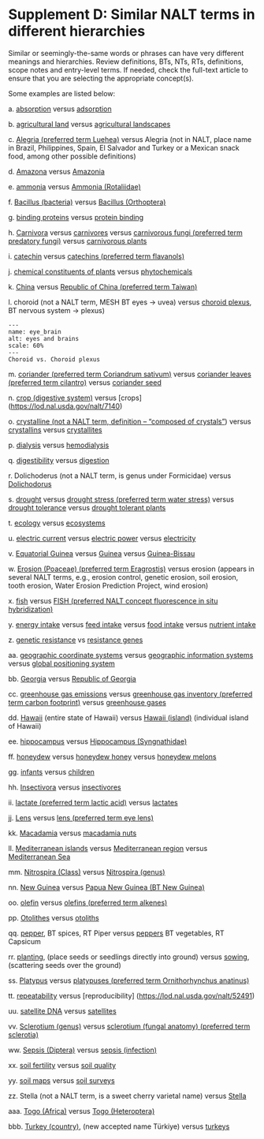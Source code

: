 # Supplement D: Similar NALT terms in different hierarchies

Similar or seemingly-the-same words or phrases can have very different meanings and hierarchies. Review definitions, BTs, NTs, RTs, definitions, scope notes and entry-level terms. If needed, check the full-text article to ensure that you are selecting the appropriate concept(s). 

Some examples are listed below:

a.	[absorption](https://lod.nal.usda.gov/nalt/1836) versus [adsorption](https://lod.nal.usda.gov/nalt/4377) 

b.	[agricultural land](https://lod.nal.usda.gov/nalt/5367) versus [agricultural landscapes](https://lod.nal.usda.gov/nalt/209493)

c.	[Alegria (preferred term Luehea)](https://lod.nal.usda.gov/nalt/50709) versus Alegria (not in NALT, place name in Brazil, Philippines, Spain, El Salvador and Turkey or a Mexican snack food, among other possible definitions)

d.	[Amazona](https://lod.nal.usda.gov/nalt/7408) versus [Amazonia](https://lod.nal.usda.gov/nalt/667)

e.	[ammonia](https://lod.nal.usda.gov/nalt/7925) versus [Ammonia (Rotaliidae)](https://lod.nal.usda.gov/nalt/286221)

f.	[Bacillus (bacteria)](https://lod.nal.usda.gov/nalt/14481) versus [Bacillus (Orthoptera)](https://lod.nal.usda.gov/nalt/14591)

g.	[binding proteins](https://lod.nal.usda.gov/nalt/878) versus [protein binding](https://lod.nal.usda.gov/nalt/17200)

h.	[Carnivora](https://lod.nal.usda.gov/nalt/543) versus [carnivores](https://lod.nal.usda.gov/nalt/22577) versus [carnivorous fungi (preferred term predatory fungi)](https://lod.nal.usda.gov/nalt/234477) versus [carnivorous plants](https://lod.nal.usda.gov/nalt/22580) 

i.	[catechin](https://lod.nal.usda.gov/nalt/22962) versus [catechins (preferred term flavanols)](https://lod.nal.usda.gov/nalt/6148)

j.	[chemical constituents of plants](https://lod.nal.usda.gov/nalt/10478) versus [phytochemicals](https://lod.nal.usda.gov/nalt/249889)

k.	[China](https://lod.nal.usda.gov/nalt/8937) versus [Republic of China (preferred term Taiwan)](https://lod.nal.usda.gov/nalt/25065)

l.	choroid (not a NALT term, MESH BT eyes -> uvea) versus [choroid plexus](https://lod.nal.usda.gov/nalt/25709), BT nervous system -> plexus)
```{figure} /Figures/eye_brain.png
---
name: eye_brain
alt: eyes and brains
scale: 60%
---
Choroid vs. Choroid plexus
```

m.	[coriander (preferred term Coriandrum sativum)](https://lod.nal.usda.gov/nalt/25112) versus [coriander leaves (preferred term cilantro)](https://lod.nal.usda.gov/nalt/26271) versus [coriander seed](https://lod.nal.usda.gov/nalt/29082)

n.	[crop (digestive system)](https://lod.nal.usda.gov/nalt/30108) versus [crops] (https://lod.nal.usda.gov/nalt/7140)

o.	[crystalline (not a NALT term, definition – “composed of crystals”](https://lod.nal.usda.gov/nalt/185)) versus [crystallins](https://lod.nal.usda.gov/nalt/30454) versus [crystallites](https://lod.nal.usda.gov/nalt/241533)

p.	[dialysis](https://lod.nal.usda.gov/nalt/33042) versus [hemodialysis](https://lod.nal.usda.gov/nalt/45093)

q.	[digestibility](https://lod.nal.usda.gov/nalt/33529) versus [digestion](https://lod.nal.usda.gov/nalt/23533) 

r.	Dolichoderus (not a NALT term, is genus under Formicidae) versus [Dolichodorus](https://lod.nal.usda.gov/nalt/34304) 

s.	[drought](https://lod.nal.usda.gov/nalt/33990) versus [drought stress (preferred term water stress)](https://lod.nal.usda.gov/nalt/1733) versus [drought tolerance](https://lod.nal.usda.gov/nalt/137) versus [drought tolerant plants](https://lod.nal.usda.gov/nalt/334680) 

t.	[ecology](https://lod.nal.usda.gov/nalt/352) versus [ecosystems](https://lod.nal.usda.gov/nalt/5579) 

u.	[electric current](https://lod.nal.usda.gov/nalt/36152) versus [electric power](https://lod.nal.usda.gov/nalt/36167) versus [electricity](https://lod.nal.usda.gov/nalt/36154)

v.	[Equatorial Guinea](https://lod.nal.usda.gov/nalt/23663) versus [Guinea](https://lod.nal.usda.gov/nalt/44083) versus [Guinea-Bissau](https://lod.nal.usda.gov/nalt/44091) 

w.	[Erosion (Poaceae) (preferred term Eragrostis)](https://lod.nal.usda.gov/nalt/37784) versus erosion (appears in several NALT terms, e.g., erosion control, genetic erosion, soil erosion, tooth erosion, Water Erosion Prediction Project, wind erosion) 

x.	[fish](https://lod.nal.usda.gov/nalt/845) versus [FISH (preferred NALT concept fluorescence in situ hybridization)](https://lod.nal.usda.gov/nalt/40326)

y.	[energy intake](https://lod.nal.usda.gov/nalt/21413) versus [feed intake](https://lod.nal.usda.gov/nalt/9326) versus [food intake](https://lod.nal.usda.gov/nalt/11272) versus [nutrient intake](https://lod.nal.usda.gov/nalt/22201)

z.	[genetic resistance](https://lod.nal.usda.gov/nalt/17455) vs [resistance genes](https://lod.nal.usda.gov/nalt/298919) 

aa.	[geographic coordinate systems](https://lod.nal.usda.gov/nalt/68453) versus [geographic information systems](https://lod.nal.usda.gov/nalt/35111) versus [global positioning system](https://lod.nal.usda.gov/nalt/42766)

bb.	[Georgia](https://lod.nal.usda.gov/nalt/42790) versus [Republic of Georgia](https://lod.nal.usda.gov/nalt/42792)

cc.	[greenhouse gas emissions](https://lod.nal.usda.gov/nalt/137757) versus [greenhouse gas inventory  (preferred term carbon footprint)](https://lod.nal.usda.gov/nalt/137772) versus [greenhouse gases](https://lod.nal.usda.gov/nalt/5847)

dd.	[Hawaii](https://lod.nal.usda.gov/nalt/44698) (entire state of Hawaii) versus [Hawaii (island)](https://lod.nal.usda.gov/nalt/104978) (individual island of Hawaii)

ee.	[hippocampus](https://lod.nal.usda.gov/nalt/19223) versus [Hippocampus (Syngnathidae)](https://lod.nal.usda.gov/nalt/45581)

ff.	[honeydew](https://lod.nal.usda.gov/nalt/38867) versus [honeydew honey](https://lod.nal.usda.gov/nalt/326126) versus [honeydew melons](https://lod.nal.usda.gov/nalt/30536)

gg.	[infants](https://lod.nal.usda.gov/nalt/791) versus [children](https://lod.nal.usda.gov/nalt/797) 

hh.	[Insectivora](https://lod.nal.usda.gov/nalt/548) versus [insectivores](https://lod.nal.usda.gov/nalt/45469)

ii.	[lactate (preferred term lactic acid)](https://lod.nal.usda.gov/nalt/48736) versus [lactates](https://lod.nal.usda.gov/nalt/7970) 

jj.	[Lens](https://lod.nal.usda.gov/nalt/39086) versus [lens (preferred term eye lens)](https://lod.nal.usda.gov/nalt/38989)

kk.	[Macadamia](https://lod.nal.usda.gov/nalt/50983) versus [macadamia nuts](https://lod.nal.usda.gov/nalt/50987)

ll.	[Mediterranean islands](https://lod.nal.usda.gov/nalt/15622) versus [Mediterranean region](https://lod.nal.usda.gov/nalt/684) versus [Mediterranean Sea](https://lod.nal.usda.gov/nalt/652)

mm.	[Nitrospira (Class)](https://lod.nal.usda.gov/nalt/288554) versus [Nitrospira (genus)](https://lod.nal.usda.gov/nalt/54929)

nn.	[New Guinea](https://lod.nal.usda.gov/nalt/13935) versus [Papua New Guinea (BT New Guinea)](https://lod.nal.usda.gov/nalt/17628) 

oo.	[olefin](https://lod.nal.usda.gov/nalt/6487) versus [olefins (preferred term alkenes)](https://lod.nal.usda.gov/nalt/6483) 

pp.	[Otolithes](https://lod.nal.usda.gov/nalt/242885) versus [otoliths](https://lod.nal.usda.gov/nalt/191711) 

qq.	[pepper](https://lod.nal.usda.gov/nalt/17794), BT spices, RT Piper versus [peppers](https://lod.nal.usda.gov/nalt/22078) BT vegetables, RT Capsicum

rr.	[planting](https://lod.nal.usda.gov/nalt/58546), (place seeds or seedlings directly into ground) versus [sowing](https://lod.nal.usda.gov/nalt/33957), (scattering seeds over the ground)

ss.	[Platypus](https://lod.nal.usda.gov/nalt/58772) versus [platypuses (preferred term Ornithorhynchus anatinus)](https://lod.nal.usda.gov/nalt/285500)

tt.	[repeatability](https://lod.nal.usda.gov/nalt/138146) versus [reproducibility] (https://lod.nal.usda.gov/nalt/52491)  

uu.	[satellite DNA](https://lod.nal.usda.gov/nalt/34245) versus [satellites](https://lod.nal.usda.gov/nalt/28267)

vv.	[Sclerotium (genus)](https://lod.nal.usda.gov/nalt/5229) versus [sclerotium (fungal anatomy) (preferred term sclerotia)](https://lod.nal.usda.gov/nalt/41783) 

ww.	[Sepsis (Diptera)](https://lod.nal.usda.gov/nalt/62869) versus [sepsis (infection)](https://lod.nal.usda.gov/nalt/47228)

xx.	[soil fertility](https://lod.nal.usda.gov/nalt/968) versus [soil quality](https://lod.nal.usda.gov/nalt/35826)

yy.	[soil maps](https://lod.nal.usda.gov/nalt/225108) versus [soil surveys](https://lod.nal.usda.gov/nalt/63437)

zz.	Stella (not a NALT term, is a sweet cherry varietal name) versus [Stella](https://lod.nal.usda.gov/nalt/2466)

aaa.	[Togo (Africa)](https://lod.nal.usda.gov/nalt/66108) versus [Togo (Heteroptera)](https://lod.nal.usda.gov/nalt/61488)

bbb.	[Turkey (country)](https://lod.nal.usda.gov/nalt/15650), (new accepted name Türkiye)  versus [turkeys](https://lod.nal.usda.gov/nalt/51987)
